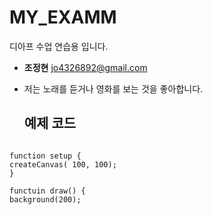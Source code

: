 # MY_EXAMM
디아프 수업 연습용 입니다.

- **조정현** jo4326892@gmail.com
- 저는 노래를 듣거나 영화를 보는 것을 좋아합니다.

  ## 예제 코드
```

function setup {
createCanvas( 100, 100);
}

functuin draw() {
background(200);
```


